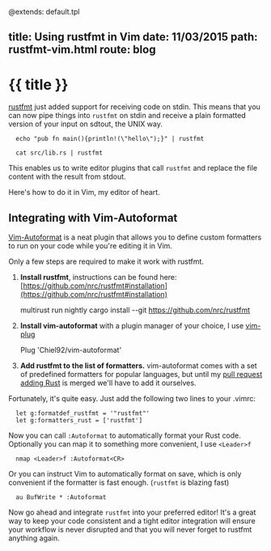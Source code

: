 @extends: default.tpl

title:   Using rustfmt in Vim
date:    11/03/2015
path:    rustfmt-vim.html
route:   blog
---

# {{ title }}

[rustfmt](https://github.com/nrc/rustfmt) just added support for receiving code on stdin. This means that you can now pipe things into `rustfmt` on stdin and receive a plain formatted version of your input on sdtout, the UNIX way.

      echo "pub fn main(){println!(\"hello\");}" | rustfmt

      cat src/lib.rs | rustfmt

This enables us to write editor plugins that call `rustfmt` and replace the file content with the result from stdout.

Here's how to do it in Vim, my editor of heart.

## Integrating with Vim-Autoformat

[Vim-Autoformat](https://github.com/Chiel92/vim-autoformat) is a neat plugin that allows you to define custom formatters to run on your code while you're editing it in Vim.

Only a few steps are required to make it work with rustfmt.

1. __Install rustfmt__, instructions can be found here: [https://github.com/nrc/rustfmt#installation](https://github.com/nrc/rustfmt#installation)

      multirust run nightly cargo install --git https://github.com/nrc/rustfmt

2. __Install vim-autoformat__ with a plugin manager of your choice, I use [vim-plug](https://github.com/junegunn/vim-plug)

      Plug 'Chiel92/vim-autoformat'

3. __Add rustfmt to the list of formatters.__ vim-autoformat comes with a set of predefined formatters for popular languages, but until my [pull request adding Rust](https://github.com/Chiel92/vim-autoformat/pull/87) is merged we'll have to add it ourselves.

Fortunately, it's quite easy. Just add the following two lines to your .vimrc:

      let g:formatdef_rustfmt = '"rustfmt"'
      let g:formatters_rust = ['rustfmt']

Now you can call `:Autoformat` to automatically format your Rust code. Optionally you can map it to something more convenient, I use `<Leader>f`

      nmap <Leader>f :Autoformat<CR>

Or you can instruct Vim to automatically format on save, which is only convenient if the formatter is fast enough. (`rustfmt` is blazing fast)

      au BufWrite * :Autoformat

Now go ahead and integrate `rustfmt` into your preferred editor! It's a great way to keep your code consistent and a tight editor integration will ensure your workflow is never disrupted and that you will never forget to rustfmt anything again.

